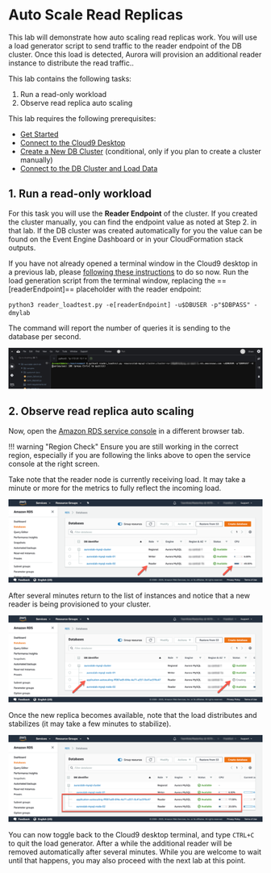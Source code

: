 # Auto Scale Read Replicas

This lab will demonstrate how auto scaling read replicas work. You will use a load generator script to send traffic to the reader endpoint of the DB cluster. Once this load is detected, Aurora will provision an additional reader instance to distribute the read traffic..

This lab contains the following tasks:

1. Run a read-only workload
2. Observe read replica auto scaling

This lab requires the following prerequisites:

* [Get Started](/prereqs/environment/)
* [Connect to the Cloud9 Desktop](/prereqs/connect/)
* [Create a New DB Cluster](/provisioned/create/) (conditional, only if you plan to create a cluster manually)
* [Connect to the DB Cluster and Load Data](/provisioned/interact/)


## 1. Run a read-only workload

For this task you will use the **Reader Endpoint** of the cluster. If you created the cluster manually, you can find the endpoint value as noted at Step 2. in that lab. If the DB cluster was created automatically for you the value can be found on the Event Engine Dashboard or in your CloudFormation stack outputs.

If you have not already opened a terminal window in the Cloud9 desktop in a previous lab, please [following these instructions](/prereqs/connect/) to do so now. Run the load generation script from the terminal window, replacing the ==[readerEndpoint]== placeholder with the reader endpoint:

```
python3 reader_loadtest.py -e[readerEndpoint] -u$DBUSER -p"$DBPASS" -dmylab
```

The command will report the number of queries it is sending to the database per second.

<span class="image">![Cloud9 Read Loadgen](c9-read-loadgen.png?raw=true)</span>


## 2. Observe read replica auto scaling

Now, open the <a href="https://console.aws.amazon.com/rds/home#databases:" target="_blank">Amazon RDS service console</a> in a different browser tab.

!!! warning "Region Check"
    Ensure you are still working in the correct region, especially if you are following the links above to open the service console at the right screen.

Take note that the reader node is currently receiving load. It may take a minute or more for the metrics to fully reflect the incoming load.

<span class="image">![Reader Load](3-read-load.png?raw=true)</span>

After several minutes return to the list of instances and notice that a new reader is being provisioned to your cluster.

<span class="image">![Application Auto Scaling Creating Reader](3-aas-create-reader.png?raw=true)</span>

Once the new replica becomes available, note that the load distributes and stabilizes (it may take a few minutes to stabilize).

<span class="image">![Application Auto Scaling Creating Reader](3-read-load-balanced.png?raw=true)</span>

You can now toggle back to the Cloud9 desktop terminal, and type `CTRL+C` to quit the load generator. After a while the additional reader will be removed automatically after several minutes. While you are welcome to wait until that happens, you may also proceed with the next lab at this point.
